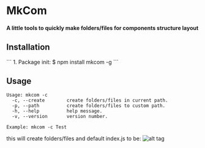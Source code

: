 <h1>MkCom</h1>


<h4>A little tools to quickly make folders/files for components structure layout</h4>

<h2>Installation</h2>
``` 
1. Package init:
$ npm install mkcom -g
```

## Usage

```
Usage: mkcom -c
  -c, --create        create folders/files in current path.
  -p, --path          create folders/files to custom path.
  -h, --help          help message.
  -v, --version       version number.
```

```
Example: mkcom -c Test
```

this will create folders/files and default index.js to be:
![alt tag](http://www.pixhoster.info/f/2016-08/bf377752f7acfcf5068dd92e341b1659.png)